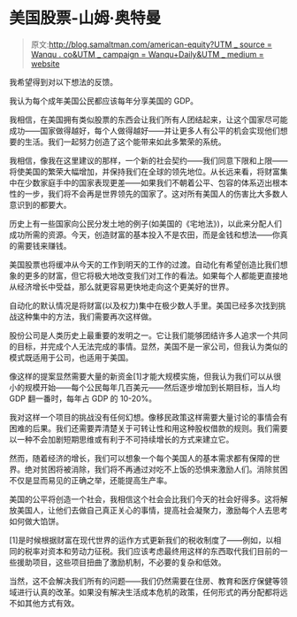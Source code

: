 # 美国股票-山姆·奥特曼

> 原文:[http://blog.samaltman.com/american-equity?UTM _ source = Wanqu . co&UTM _ campaign = Wanqu+Daily&UTM _ medium = website](http://blog.samaltman.com/american-equity?utm_source=wanqu.co&utm_campaign=Wanqu+Daily&utm_medium=website)

我希望得到对以下想法的反馈。

我认为每个成年美国公民都应该每年分享美国的 GDP。

我相信，在美国拥有类似股票的东西会让我们所有人团结起来，让这个国家尽可能成功——国家做得越好，每个人做得越好——并让更多人有公平的机会实现他们想要的生活。我们一起努力创造了这个能带来如此多繁荣的系统。

我相信，像我在这里建议的那样，一个新的社会契约——我们同意下限和上限——将使美国的繁荣大幅增加，并保持我们在全球的领先地位。从长远来看，将财富集中在少数家庭手中的国家表现更差——如果我们不朝着公平、包容的体系迈出根本性的一步，我们将不会再是世界领先的国家了。这对所有美国人的伤害比大多数人意识到的都要大。

历史上有一些国家向公民分发土地的例子(如美国的《宅地法》)，以此来分配人们成功所需的资源。今天，创造财富的基本投入不是农田，而是金钱和想法——你真的需要钱来赚钱。

美国股票也将缓冲从今天的工作到明天的工作的过渡。自动化有希望创造比我们想象的更多的财富，但它将极大地改变我们对工作的看法。如果每个人都能更直接地从经济增长中受益，那么就更容易更快地走向这个更美好的世界。

自动化的默认情况是将财富(以及权力)集中在极少数人手里。美国已经多次找到挑战这种集中的方法，我们需要再次这样做。

股份公司是人类历史上最重要的发明之一。它让我们能够团结许多人追求一个共同的目标，并完成个人无法完成的事情。显然，美国不是一家公司，但我认为类似的模式既适用于公司，也适用于美国。

像这样的提案显然需要大量的新资金[1]才能大规模实施，但我认为我们可以从很小的规模开始——每个公民每年几百美元——然后逐步增加到长期目标，当人均 GDP 翻一番时，每年占 GDP 的 10-20%。

我对这样一个项目的挑战没有任何幻想。像移民政策这样需要大量讨论的事情会有困难的后果。我们还需要弄清楚关于可转让性和用这种股权借款的规则。我们需要以一种不会加剧短期思维或有利于不可持续增长的方式来建立它。

然而，随着经济的增长，我们可以想象一个每个美国人的基本需求都有保障的世界。绝对贫困将被消除，我们将不再通过对吃不上饭的恐惧来激励人们。消除贫困不仅是显而易见的正确之举，还能提高生产率。

美国的公平将创造一个社会，我相信这个社会会比我们今天的社会好得多。这将解放美国人，让他们去做自己真正关心的事情，提高社会凝聚力，激励每个人去思考如何做大馅饼。

[1]是时候根据财富在现代世界的运作方式更新我们的税收制度了——例如，以相同的税率对资本和劳动力征税。我们应该考虑最终用这样的东西取代我们目前的一些援助项目，这些项目扭曲了激励机制，不必要的复杂和低效。

当然，这不会解决我们所有的问题——我们仍然需要在住房、教育和医疗保健等领域进行认真的改革。如果没有解决生活成本危机的政策，任何形式的再分配都将远不如其他方式有效。